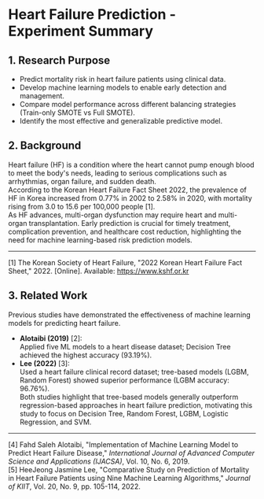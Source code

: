 # Heart Failure Prediction - Experiment Summary

## 1. Research Purpose
- Predict mortality risk in heart failure patients using clinical data.
- Develop machine learning models to enable early detection and management.
- Compare model performance across different balancing strategies (Train-only SMOTE vs Full SMOTE).
- Identify the most effective and generalizable predictive model.

## 2. Background

Heart failure (HF) is a condition where the heart cannot pump enough blood to meet the body's needs, leading to serious complications such as arrhythmias, organ failure, and sudden death.  
According to the Korean Heart Failure Fact Sheet 2022, the prevalence of HF in Korea increased from 0.77% in 2002 to 2.58% in 2020, with mortality rising from 3.0 to 15.6 per 100,000 people [1].  
As HF advances, multi-organ dysfunction may require heart and multi-organ transplantation. Early prediction is crucial for timely treatment, complication prevention, and healthcare cost reduction, highlighting the need for machine learning-based risk prediction models.  
- - -
[1] The Korean Society of Heart Failure, "2022 Korean Heart Failure Fact Sheet," 2022. [Online]. Available: https://www.kshf.or.kr

## 3. Related Work
Previous studies have demonstrated the effectiveness of machine learning models for predicting heart failure.  
- **Alotaibi (2019)** [2]:  
  Applied five ML models to a heart disease dataset; Decision Tree achieved the highest accuracy (93.19%).
- **Lee (2022)** [3]:  
  Used a heart failure clinical record dataset; tree-based models (LGBM, Random Forest) showed superior performance (LGBM accuracy: 96.76%).  
Both studies highlight that tree-based models generally outperform regression-based approaches in heart failure prediction, motivating this study to focus on Decision Tree, Random Forest, LGBM, Logistic Regression, and SVM.
- - -
[4] Fahd Saleh Alotaibi, "Implementation of Machine Learning Model to Predict Heart Failure Disease," *International Journal of Advanced Computer Science and Applications (IJACSA)*, Vol. 10, No. 6, 2019.  
[5] HeeJeong Jasmine Lee, "Comparative Study on Prediction of Mortality in Heart Failure Patients using Nine Machine Learning Algorithms," *Journal of KIIT*, Vol. 20, No. 9, pp. 105-114, 2022.

